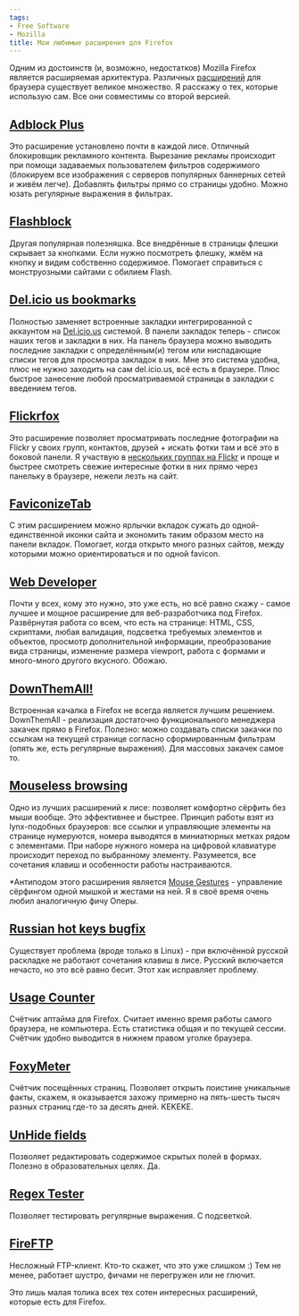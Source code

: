 ```yaml
---
tags:
- Free Software
- Mozilla
title: Мои любимые расширения для Firefox
---
```


Одним из достоинств (и, возможно, недостатков) Mozilla Firefox является
расширяемая архитектура. Различных [расширений][] для браузера
существует великое множество. Я расскажу о тех, которые использую сам.
Все они совместимы со второй версией.

## [Adblock Plus][]

Это расширение установлено почти в каждой лисе. Отличный блокировщик
рекламного контента. Вырезание рекламы происходит при помощи задаваемых
пользователем фильтров содержимого (блокируем все изображения с серверов
популярных баннерных сетей и живём легче). Добавлять фильтры прямо со
страницы удобно. Можно юзать регулярные выражения в фильтрах.

## [Flashblock][]

Другая популярная полезняшка. Все внедрённые в страницы флешки скрывает
за кнопками. Если нужно посмотреть флешку, жмём на кнопку и видим
собственно содержимое. Помогает справиться с монструозными сайтами с
обилием Flash.

## [Del.icio us bookmarks][]

Полностью заменяет встроенные закладки интегрированной с аккаунтом на
[Del.icio.us][] системой. В панели закладок теперь - список наших тегов
и закладки в них. На панель браузера можно выводить последние закладки с
определённым(и) тегом или ниспадающие списки тегов для просмотра
закладок в них. Мне это система удобна, плюс не нужно заходить на сам
del.icio.us, всё есть в браузере. Плюс быстрое занесение любой
просматриваемой страницы в закладки с введением тегов.

## [Flickrfox][]

Это расширение позволяет просматривать последние фотографии на Flickr у
своих групп, контактов, друзей + искать фотки там и всё это в боковой
панели. Я участвую в [нескольких группах на Flickr][] и проще и быстрее
смотреть свежие интересные фотки в них прямо через панельку в браузере,
нежели лезть на сайт.

## [FaviconizeTab][]

С этим расширением можно ярлычки вкладок сужать до одной-единственной
иконки сайта и экономить таким образом место на панели вкладок.
Помогает, когда открыто много разных сайтов, между которыми можно
ориентироваться и по одной favicon.

## [Web Developer][]

Почти у всех, кому это нужно, это уже есть, но всё равно скажу - самое
лучшее и мощное расширение для веб-разработчика под Firefox. Развёрнутая
работа со всем, что есть на странице: HTML, CSS, скриптами, любая
валидация, подсветка требуемых элементов и объектов, просмотр
дополнительной информации, преобразование вида страницы, изменение
размера viewport, работа с формами и много-много другого вкусного.
Обожаю.

## [DownThemAll!][]

Встроенная качалка в Firefox не всегда является лучшим решением.
DownThemAll - реализация достаточно функционального менеджера закачек
прямо в Firefox. Полезно: можно создавать списки закачки по ссылкам на
текущей странице согласно сформированным фильтрам (опять же, есть
регулярные выражения). Для массовых закачек самое то.

## [Mouseless browsing][]

Одно из лучших расширений к лисе: позволяет комфортно сёрфить без мыши
вообще. Это эффективнее и быстрее. Принцип работы взят из lynx-подобных
браузеров: все ссылки и управляющие элементы на странице нумеруются,
номера выводятся в миниатюрных метках рядом с элементами. При наборе
нужного номера на цифровой клавиатуре происходит переход по выбранному
элементу. Разумеется, все сочетания клавиш и особенности работы
настраиваются.

\*Антиподом этого расширения является [Mouse Gestures][] - управление
сёрфингом одной мышкой и жестами на ней. Я в своё время очень любил
аналогичную фичу Оперы.

## [Russian hot keys bugfix][]

Существует проблема (вроде только в Linux) - при включённой русской
раскладке не работают сочетания клавиш в лисе. Русский включается
нечасто, но это всё равно бесит. Этот хак исправляет проблему.

## [Usage Counter][]

Счётчик аптайма для Firefox. Считает именно время работы самого
браузера, не компьютера. Есть статистика общая и по текущей сессии.
Счётчик удобно выводится в нижнем правом уголке браузера.

## [FoxyMeter][]

Счётчик посещённых страниц. Позволяет открыть поистине уникальные факты,
скажем, я оказывается захожу примерно на пять-шесть тысяч разных страниц
где-то за десять дней. KEKEKE.

## [UnHide fields][]

Позволяет редактировать содержимое скрытых полей в формах. Полезно в
образовательных целях. Да.

## [Regex Tester][]

Позволяет тестировать регулярные выражения. С подсветкой.

## [FireFTP][]

Несложный FTP-клиент. Кто-то скажет, что это уже слишком :) Тем не
менее, работает шустро, фичами не перегружен или не глючит.

Это лишь малая толика всех тех сотен интересных расширений, которые есть
для Firefox.

  [расширений]: https://web.archive.org/web/20090418175536/http://addons.mozilla.org/firefox
  [Adblock Plus]: https://web.archive.org/web/20090418175536/https://addons.mozilla.org/firefox/1865/
  [Flashblock]: https://web.archive.org/web/20090418175536/https://addons.mozilla.org/firefox/433/
  [Del.icio us bookmarks]: https://web.archive.org/web/20090418175536/https://addons.mozilla.org/firefox/3615/
  [Del.icio.us]: https://web.archive.org/web/20090418175536/http://del.icio.us/
  [Flickrfox]: https://web.archive.org/web/20090418175536/https://addons.mozilla.org/firefox/1135/
  [нескольких группах на Flickr]: https://web.archive.org/web/20090418175536/http://www.flickr.com/people/nothingpersonal/
  [FaviconizeTab]: https://web.archive.org/web/20090418175536/https://addons.mozilla.org/firefox/3780/
  [Web Developer]: https://web.archive.org/web/20090418175536/https://addons.mozilla.org/firefox/60/
  [DownThemAll!]: https://web.archive.org/web/20090418175536/https://addons.mozilla.org/firefox/201/
  [Mouseless browsing]: https://web.archive.org/web/20090418175536/https://addons.mozilla.org/firefox/879/
  [Mouse Gestures]: https://web.archive.org/web/20090418175536/https://addons.mozilla.org/firefox/39/
  [Russian hot keys bugfix]: https://web.archive.org/web/20090418175536/https://addons.mozilla.org/firefox/3529/
  [Usage Counter]: https://web.archive.org/web/20090418175536/https://addons.mozilla.org/firefox/3482/
  [FoxyMeter]: https://web.archive.org/web/20090418175536/https://addons.mozilla.org/firefox/3411/
  [UnHide fields]: https://web.archive.org/web/20090418175536/https://addons.mozilla.org/firefox/2685/
  [Regex Tester]: https://web.archive.org/web/20090418175536/https://addons.mozilla.org/firefox/2077/
  [FireFTP]: https://web.archive.org/web/20090418175536/https://addons.mozilla.org/firefox/684/